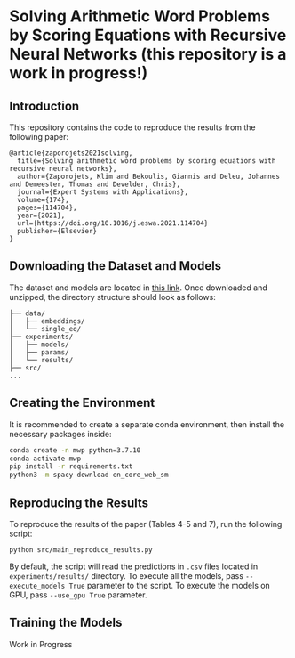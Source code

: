 # Solving Arithmetic Word Problems by Scoring Equations with Recursive Neural Networks (this repository is a work in progress!)

## Introduction 
This repository contains the code to reproduce the results from the following paper: 
```
@article{zaporojets2021solving,
  title={Solving arithmetic word problems by scoring equations with recursive neural networks},
  author={Zaporojets, Klim and Bekoulis, Giannis and Deleu, Johannes and Demeester, Thomas and Develder, Chris},
  journal={Expert Systems with Applications},
  volume={174},
  pages={114704},
  year={2021},
  url={https://doi.org/10.1016/j.eswa.2021.114704}
  publisher={Elsevier}
}
```

## Downloading the Dataset and Models
The dataset and models are located in [this link](https://cloud.ilabt.imec.be/index.php/s/3EpEHW5gEA38Ljo).
 Once downloaded and unzipped, the directory structure should look as follows:
```
├── data/
│   ├── embeddings/
│   └── single_eq/
├── experiments/
│   ├── models/
│   ├── params/
│   └── results/
├── src/
...
```
## Creating the Environment
It is recommended to create a separate conda environment, then install the necessary packages 
inside: 
```bash
conda create -n mwp python=3.7.10
conda activate mwp 
pip install -r requirements.txt
python3 -m spacy download en_core_web_sm

```

## Reproducing the Results
To reproduce the results of the paper (Tables 4-5 and 7), run the following script: 

```python src/main_reproduce_results.py```

By default, the script will read the predictions in ```.csv``` files located in 
```experiments/results/``` directory. To execute all the models, pass ```--execute_models True``` parameter to the 
script. To execute the models on GPU, pass ```--use_gpu True``` parameter. 

## Training the Models 
Work in Progress

